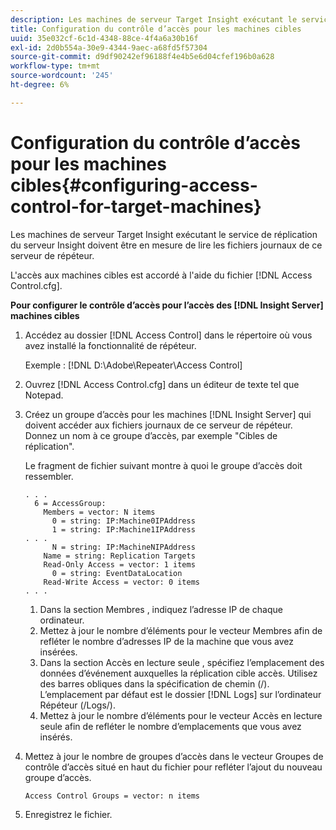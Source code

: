 ```yaml
---
description: Les machines de serveur Target Insight exécutant le service de réplication du serveur Insight doivent être en mesure de lire les fichiers journaux de ce serveur de répéteur.
title: Configuration du contrôle d’accès pour les machines cibles
uuid: 35e032cf-6c1d-4348-88ce-4f4a6a30b16f
exl-id: 2d0b554a-30e9-4344-9aec-a68fd5f57304
source-git-commit: d9df90242ef96188f4e4b5e6d04cfef196b0a628
workflow-type: tm+mt
source-wordcount: '245'
ht-degree: 6%

---
```


# Configuration du contrôle d’accès pour les machines cibles{#configuring-access-control-for-target-machines}

Les machines de serveur Target Insight exécutant le service de réplication du serveur Insight doivent être en mesure de lire les fichiers journaux de ce serveur de répéteur.

L&#39;accès aux machines cibles est accordé à l&#39;aide du fichier [!DNL Access Control.cfg].

**Pour configurer le contrôle d’accès pour l’accès des  [!DNL Insight Server] machines cibles**

1. Accédez au dossier [!DNL Access Control] dans le répertoire où vous avez installé la fonctionnalité de répéteur.

   Exemple : [!DNL D:\Adobe\Repeater\Access Control]

1. Ouvrez [!DNL Access Control.cfg] dans un éditeur de texte tel que Notepad.
1. Créez un groupe d’accès pour les machines [!DNL Insight Server] qui doivent accéder aux fichiers journaux de ce serveur de répéteur. Donnez un nom à ce groupe d’accès, par exemple &quot;Cibles de réplication&quot;.

   Le fragment de fichier suivant montre à quoi le groupe d’accès doit ressembler.

   ```
   . . . 
     6 = AccessGroup: 
       Members = vector: N items 
         0 = string: IP:Machine0IPAddress 
         1 = string: IP:Machine1IPAddress 
   . . . 
         N = string: IP:MachineNIPAddress 
       Name = string: Replication Targets 
       Read-Only Access = vector: 1 items 
         0 = string: EventDataLocation 
       Read-Write Access = vector: 0 items 
   . . .
   ```

   1. Dans la section Membres , indiquez l’adresse IP de chaque ordinateur.
   1. Mettez à jour le nombre d’éléments pour le vecteur Membres afin de refléter le nombre d’adresses IP de la machine que vous avez insérées.
   1. Dans la section Accès en lecture seule , spécifiez l’emplacement des données d’événement auxquelles la réplication cible accès. Utilisez des barres obliques dans la spécification de chemin (/). L’emplacement par défaut est le dossier [!DNL Logs] sur l’ordinateur Répéteur (/Logs/).
   1. Mettez à jour le nombre d’éléments pour le vecteur Accès en lecture seule afin de refléter le nombre d’emplacements que vous avez insérés.

1. Mettez à jour le nombre de groupes d’accès dans le vecteur Groupes de contrôle d’accès situé en haut du fichier pour refléter l’ajout du nouveau groupe d’accès.

   ```
   Access Control Groups = vector: n items
   ```

1. Enregistrez le fichier.
